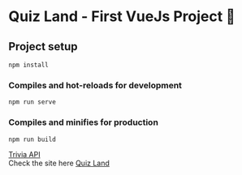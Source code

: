 # Quiz Land - First VueJs Project :wave:

## Project setup
```
npm install
```

### Compiles and hot-reloads for development
```
npm run serve
```

### Compiles and minifies for production
```
npm run build
```

[Trivia API](https://opentdb.com/api_config.php)
<br>
Check the site here [Quiz Land](https://yash-quizland.netlify.app/)
